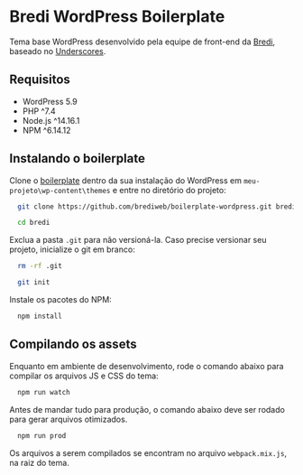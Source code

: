 # Bredi WordPress Boilerplate

Tema base WordPress desenvolvido pela equipe de front-end da [Bredi](https://bredi.com.br), baseado no [Underscores](https://underscores.me).

## Requisitos

- WordPress 5.9
- PHP ^7.4
- Node.js ^14.16.1
- NPM ^6.14.12

## Instalando o boilerplate

Clone o [boilerplate](https://github.com/brediweb/boilerplate-wordpress) dentro da sua instalação do WordPress em `meu-projeto\wp-content\themes` e entre no diretório do projeto:

```bash
  git clone https://github.com/brediweb/boilerplate-wordpress.git bredi
```

```bash
  cd bredi
```

Exclua a pasta `.git` para não versioná-la. Caso precise versionar seu projeto, inicialize o git em branco:

```bash
  rm -rf .git
```

```bash
  git init
```

Instale os pacotes do NPM:

```bash
  npm install
```

## Compilando os assets

Enquanto em ambiente de desenvolvimento, rode o comando abaixo para compilar os arquivos JS e CSS do tema:

```bash
  npm run watch
```

Antes de mandar tudo para produção, o comando abaixo deve ser rodado para gerar arquivos otimizados.

```bash
  npm run prod
```

Os arquivos a serem compilados se encontram no arquivo `webpack.mix.js`, na raiz do tema.
